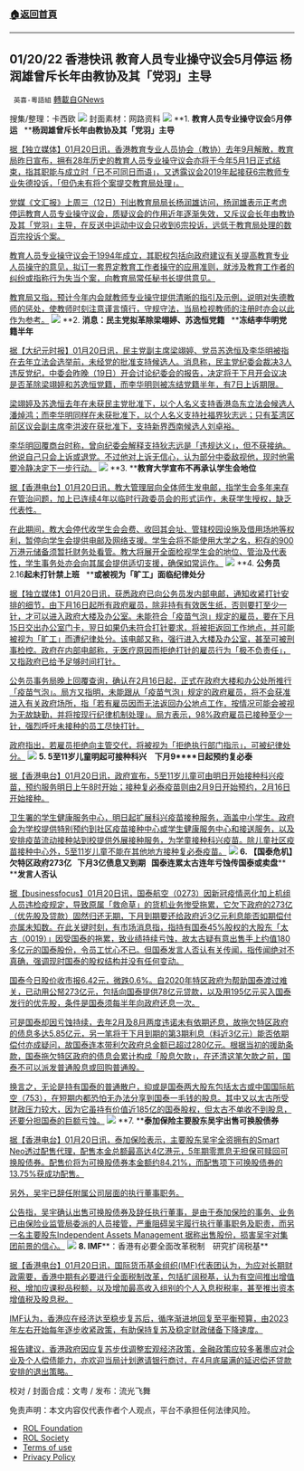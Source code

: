 ###  [:house:返回首頁](https://github.com/ourhimalayas/txt)
---


## 01/20/22 香港快讯 教育人员专业操守议会5月停运 杨润雄曾斥长年由教协及其「党羽」主导
` 英喜-粵語組` [轉載自GNews](https://gnews.org/zh-hans/1884988/)

搜集/整理：卡西欧
![](https://assets.gnews.org/wp-content/uploads/2022/01/0120fenmian.jpg)
封面素材：网路资料
![](https://assets.gnews.org/wp-content/uploads/2022/01/Screen-Shot-2022-01-20-at-10.04.37-AM.png)
**1. ****教育人员专业操守议会****5****月停运****   ****杨润雄曾斥长年由教协及其「党羽」主导**

[据【独立媒体】01月20日讯，香港教育专业人员协会（教协）去年9月解散，教育局昨日宣布，拥有28年历史的教育人员专业操守议会亦将于今年5月1日正式结束，指其职能与成立时「已不可同日而语」，又透露议会2019年起接获6宗教师专业失德投诉，「但仍未有将个案提交教育局处理」。](https://www.inmediahk.net/node/教育/教育人員專業操守議會5月停運-楊潤雄曾斥長年由教協及其「黨羽」主導)

[党媒《文汇报》上周三（12日）刊出教育局局长杨润雄访问，杨润雄表示正考虑停运教育人员专业操守议会，质疑议会的作用近年逐渐失效，又斥议会长年由教协及其「党羽」主导，在反送中运动中议会只收到6宗投诉，远低于教育局处理的数百宗投诉个案。](https://www.inmediahk.net/node/教育/教育人員專業操守議會5月停運-楊潤雄曾斥長年由教協及其「黨羽」主導)

[教育人员专业操守议会于1994年成立，其职权包括向政府建议有关提高教育专业人员操守的意见，拟订一套界定教育工作者操守的应用准则，就涉及教育工作者的纠纷或指称行为失当个案，向教育局常任秘书长提供意见。](https://www.inmediahk.net/node/教育/教育人員專業操守議會5月停運-楊潤雄曾斥長年由教協及其「黨羽」主導)

[教育局又指，预计今年内会就教师专业操守提供清晰的指引及示例，说明对失德教师的惩处，使教师时刻注意谨言慎行，守规守法，当局检视教师的注册时亦会以此作为参考。](https://www.inmediahk.net/node/教育/教育人員專業操守議會5月停運-楊潤雄曾斥長年由教協及其「黨羽」主導)
![](https://assets.gnews.org/wp-content/uploads/2022/01/Screen-Shot-2022-01-20-at-10.04.45-AM.png)
**2. ****消息：民主党拟革除梁翊婷、苏逸恒党籍****   ****冻结李华明党籍半年**

[据【大纪元时报】01月20日讯，民主党副主席梁翊婷、党员苏逸恒及李华明被指在去年立法会选举前，未经党的批准支持候选人。消息称，民主党纪委会裁决3人违反党纪，中委会昨晚（19日）开会讨论纪委会的报告，决定将于下月开会议决是否革除梁翊婷和苏逸恒党籍，而李华明则被冻结党籍半年，有7日上诉期限。](https://hk.epochtimes.com/news/2022-01-20/4533352)

[梁翊婷及苏逸恒去年在未获民主党批准下，以个人名义支持香港岛东立法会候选人潘焯鸿；而李华明同样在未获批准下，以个人名义支持社福界狄志远；只有荃湾区前区议会副主席李洪波在获批准下，支持新界西南候选人刘卓裕。](https://hk.epochtimes.com/news/2022-01-20/4533352)

[李华明回覆商台时称，曾向纪委会解释支持狄志远是「违规达义」，但不获接纳。他说自己只会上诉或退党。不过他对上诉无信心，认为部分中委敌视他，现时他需要冷静决定下一步行动。](https://hk.epochtimes.com/news/2022-01-20/4533352)
![](https://assets.gnews.org/wp-content/uploads/2022/01/Screen-Shot-2022-01-20-at-10.05.48-AM.png)
**3. ****教育大学宣布不再承认学生会地位**

[据【香港电台】01月20日讯，教大管理层向全体师生发电邮，指学生会多年来存在管治问题，加上已连续4年以临时行政委员会的形式运作，未获学生授权，缺乏代表性。](https://news.rthk.hk/rthk/ch/component/k2/1629723-20220120.htm)

[在此期间，教大会停代收学生会会费、收回其会址、管辖校园设施及借用场地等权利，暂停向学生会提供电邮及网络支援。学生会将不能使用大学之名，积存的900万港元储备须暂托财务处看管。教大将展开全面检视学生会的地位、管治及代表性，学生事务处亦会向其属会提供适切支援，确保如常运作。](https://news.rthk.hk/rthk/ch/component/k2/1629723-20220120.htm)
![](https://assets.gnews.org/wp-content/uploads/2022/01/Screen-Shot-2022-01-20-at-10.05.57-AM.png)
**4. ****公务员****2.16****起未打针禁上班****   ****或被视为「旷工」面临纪律处分**

[据【独立媒体】01月20日讯，获悉政府已向公务员发内部电邮，通知收紧打针安排的细节，由下月16日起所有政府雇员，除非持有有效医生纸，否则要打至少一针，才可以进入政府大楼及办公室。未能符合「疫苗气泡」规定的雇员，要在下月15日交出办公室门卡，翌日如果仍未符合打针要求，将被拒返回工作地点，并可能被视为「旷工」而遭纪律处分。该电邮又称，强行进入大楼及办公室，甚至可被刑事检控。政府在内部电邮称，无医疗原因而拒绝打针的雇员行为「极不负责任」，又指政府已给予足够时间打针。](https://www.inmediahk.net/node/政經/公務員216起未打針禁上班-或被視為「曠工」面臨紀律處分)

[公务员事务局晚上回覆查询，确认在2月16日起，正式在政府大楼和办公处所推行「疫苗气泡」。局方又指明，未能跟从「疫苗气泡」规定的政府雇员，将不会获准进入有关政府场所，指「若有雇员因而无法返回办公地点工作，按情况可能会被视为无故缺勤，并将按现行纪律机制处理」。局方表示，98%政府雇员已接种至少一针，强烈呼吁未接种的员工尽快打针。](https://www.inmediahk.net/node/政經/公務員216起未打針禁上班-或被視為「曠工」面臨紀律處分)

[政府指出，若雇员拒绝向主管交代，将被视为「拒绝执行部门指示」，可被纪律处分。](https://www.inmediahk.net/node/政經/公務員216起未打針禁上班-或被視為「曠工」面臨紀律處分)
![](https://assets.gnews.org/wp-content/uploads/2022/01/Screen-Shot-2022-01-20-at-10.06.10-AM.png)
**5. 5****至****11****岁儿童明起可接种科兴　下月****9****日起预约复必泰**

[据【香港电台】01月20日讯，政府宣布，5至11岁儿童可由明日开始接种科兴疫苗，预约服务明日上午8时开始；接种复必泰疫苗则由2月9日开始预约，2月16日开始接种。](https://news.rthk.hk/rthk/ch/component/k2/1629717-20220120.htm)

[卫生署的学生健康服务中心，明日起扩展科兴疫苗接种服务，涵盖中小学生。政府会为学校提供特别预约到社区疫苗接种中心或学生健康服务中心和接送服务，以及安排疫苗流动接种站到校提供外展接种服务，为学童接种科兴疫苗。除儿童社区疫苗接种中心外，5至11岁儿童不能在其他地方接种复必泰疫苗。](https://news.rthk.hk/rthk/ch/component/k2/1629717-20220120.htm)
![](https://assets.gnews.org/wp-content/uploads/2022/01/Screen-Shot-2022-01-20-at-10.06.19-AM.png)
**6. ****【国泰危机】欠特区政府****273****亿****   ****下月****3****亿债息又到期****   ****国泰连累太古连年亏蚀****传国泰或卖盘****   ****发言人否认**

[据【businessfocus】01月20日讯，国泰航空（0273）因新冠疫情恶化加上机组人员违检疫规定，导致原属「救命草」的货机业务惨受拖累，它欠下政府的273亿（优先股及贷款）固然归还无期，下月到期要还给政府近3亿元利息能否如期偿付亦属未知数。在此关键时刻，有市场消息指，指持有国泰45%股权的大股东「太古（0019）」因受国泰的拖累，致业绩持续亏蚀，故太古疑有意出售手上约值180多亿元的国泰股份，令员工忧心不已。但国泰发言人否认有关传闻，指传闻绝对不真确，强调现时国泰的股权结构并没有任何变动。](http://businessfocus.io/article/187769/國泰-賣盤-負債累累)

[国泰今日股价收市报6.42元，微跌0.6%。自2020年特区政府为帮助国泰渡过难关，已动用公帑273亿元，包括向国泰提供78亿元贷款，以及用195亿元买入国泰发行的优先股，条件是国泰须每半年向政府还息一次。](http://businessfocus.io/article/187769/國泰-賣盤-負債累累)

[可是国泰却因亏蚀持续，去年2月及8月两度违诺未有依期还息，故拖欠特区政府的债息多达5.85亿元，另一笔将于下月到期的第3期利息（料近3亿元）能否依期偿付亦成疑问，故国泰连本带利欠政府总金额已超过280亿元。根据当初的援助条款，国泰拖欠特区政府的债息会累计构成「股息欠款」，在还清这笔欠款之前，国泰不可以派发普通股息或回购普通股。](http://businessfocus.io/article/187769/國泰-賣盤-負債累累)

[换言之，无论是持有国泰的普通散户，抑或是国泰两大股东包括太古或中国国际航空（753），在短期内都恐怕无办法分享到国泰一毛钱的股息。其中又以太古所受财政压力较大，因为它虽持有价值近185亿的国泰股权，但太古不单收不到股息，还要分担国泰的巨额亏蚀。](http://businessfocus.io/article/187769/國泰-賣盤-負債累累)
![](https://assets.gnews.org/wp-content/uploads/2022/01/Screen-Shot-2022-01-20-at-10.06.31-AM.png)
**7. ****泰加保险主要股东吴宇出售可换股债券**

[据【香港电台】01月20日讯，泰加保险表示，主要股东吴宇全资拥有的Smart Neo透过配售代理，配售本金总额最高达4亿港元，5年期零票息无担保可赎回可换股债券。配售价将为可换股债券本金额约84.21%，而配售项下可换股债券的13.75%获成功配售。](https://news.rthk.hk/rthk/ch/component/k2/1629648-20220120.htm)

[另外，吴宇已辞任附属公司层面的执行董事职务。](https://news.rthk.hk/rthk/ch/component/k2/1629648-20220120.htm)

[公告指，吴宇确认出售可换股债券及辞任执行董事，是由于泰加保险的事务、业务已由保险业监管局委派的人员接管，严重阻碍吴宇履行执行董事职务及职责，而另一名主要股东Independent Assets Management 据称出售股份，损害吴宇对集团前景的信心。](https://news.rthk.hk/rthk/ch/component/k2/1629648-20220120.htm)
![](https://assets.gnews.org/wp-content/uploads/2022/01/Screen-Shot-2022-01-20-at-10.06.43-AM.png)
**8. IMF****：香港有必要全面改革税制　研究扩阔税基**

[据【香港电台】01月20日讯，国际货币基金组织(IMF)代表团认为，为应对长期财政需要，香港中期有必要进行全面税制改革，包括扩阔税基，认为有空间推出增值税、增加应课税品税额，以及增加最高收入组别的个人入息税税率，甚至推出资本增值税及股息税。](https://news.rthk.hk/rthk/ch/component/k2/1629782-20220120.htm)

[IMF认为，香港应在经济达至稳步复苏后，循序渐进地回复至平衡预算，由2023年左右开始每年逐步收紧政策，有助保持复苏及稳定财政储备下降速度。](https://news.rthk.hk/rthk/ch/component/k2/1629782-20220120.htm)

[报告建议，香港政府因应复苏步伐调整宏观经济政策，金融政策应较多著墨应对企业及个人偿债能力，亦欢迎当局计划邀请银行商讨，在4月底届满的延迟偿还贷款安排的退出策略。](https://news.rthk.hk/rthk/ch/component/k2/1629782-20220120.htm)

校对 / 封面合成：文粤 / 发布：流光飞舞

 

免责声明：本文内容仅代表作者个人观点，平台不承担任何法律风险。

- [ROL Foundation](https://rolfoundation.org/)
- [ROL Society](https://rolsociety.org/)
- [Terms of use](https://gnews.org/terms-of-use-3/)
- [Privacy Policy](https://gnews.org/privacy-policy/)
